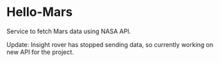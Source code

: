 # Hello-Mars
Service to fetch Mars data using NASA API.

Update:
Insight rover has stopped sending data, so currently working on new API for the project.
